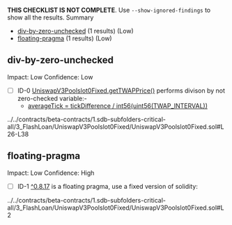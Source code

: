 **THIS CHECKLIST IS NOT COMPLETE**. Use `--show-ignored-findings` to show all the results.
Summary
 - [div-by-zero-unchecked](#div-by-zero-unchecked) (1 results) (Low)
 - [floating-pragma](#floating-pragma) (1 results) (Low)
## div-by-zero-unchecked
Impact: Low
Confidence: Low
 - [ ] ID-0
[UniswapV3Poolslot0Fixed.getTWAPPrice()](../../contracts/beta-contracts/1.sdb-subfolders-critical-all/3_FlashLoan/UniswapV3Poolslot0Fixed/UniswapV3Poolslot0Fixed.sol#L26-L38) performs divison by not zero-checked variable:- 
	- [averageTick = tickDifference / int56(uint56(TWAP_INTERVAL))](../../contracts/beta-contracts/1.sdb-subfolders-critical-all/3_FlashLoan/UniswapV3Poolslot0Fixed/UniswapV3Poolslot0Fixed.sol#L34)

../../contracts/beta-contracts/1.sdb-subfolders-critical-all/3_FlashLoan/UniswapV3Poolslot0Fixed/UniswapV3Poolslot0Fixed.sol#L26-L38


## floating-pragma
Impact: Low
Confidence: High
 - [ ] ID-1
[^0.8.17](../../contracts/beta-contracts/1.sdb-subfolders-critical-all/3_FlashLoan/UniswapV3Poolslot0Fixed/UniswapV3Poolslot0Fixed.sol#L2) is a floating pragma, use a fixed version of solidity:

../../contracts/beta-contracts/1.sdb-subfolders-critical-all/3_FlashLoan/UniswapV3Poolslot0Fixed/UniswapV3Poolslot0Fixed.sol#L2


